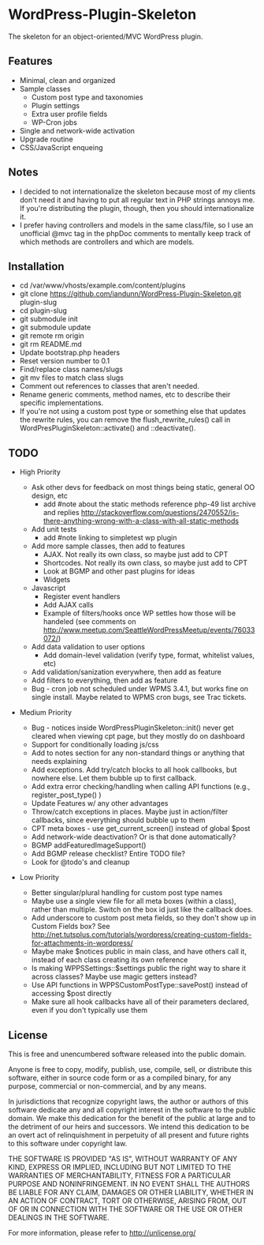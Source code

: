 # WordPress-Plugin-Skeleton

The skeleton for an object-oriented/MVC WordPress plugin.


## Features

* Minimal, clean and organized
* Sample classes
	* Custom post type and taxonomies
	* Plugin settings
	* Extra user profile fields
	* WP-Cron jobs
* Single and network-wide activation
* Upgrade routine
* CSS/JavaScript enqueing

## Notes

* I decided to not internationalize the skeleton because most of my clients don't need it and having to put all regular text in PHP strings annoys me. If you're distributing the plugin, though, then you should internationalize it.
* I prefer having controllers and models in the same class/file, so I use an unofficial @mvc tag in the phpDoc comments to mentally keep track of which methods are controllers and which are models. 


## Installation

* cd /var/www/vhosts/example.com/content/plugins
* git clone https://github.com/iandunn/WordPress-Plugin-Skeleton.git plugin-slug
* cd plugin-slug
* git submodule init
* git submodule update
* git remote rm origin
* git rm README.md
* Update bootstrap.php headers
* Reset version number to 0.1
* Find/replace class names/slugs
* git mv files to match class slugs
* Comment out references to classes that aren't needed.
* Rename generic comments, method names, etc to describe their specific implementations. 
* If you're not using a custom post type or something else that updates the rewrite rules, you can remove the flush_rewrite_rules() call in WordPresPluginSkeleton::activate() and ::deactivate().


## TODO

* High Priority
	* Ask other devs for feedback on most things being static, general OO design, etc
		* add #note about the static methods
			reference php-49 list archive and replies
			http://stackoverflow.com/questions/2470552/is-there-anything-wrong-with-a-class-with-all-static-methods
	* Add unit tests
		* add #note linking to simpletest wp plugin
	* Add more sample classes, then add to features
		* AJAX. Not really its own class, so maybe just add to CPT
		* Shortcodes. Not really its own class, so maybe just add to CPT
		* Look at BGMP and other past plugins for ideas
		* Widgets
	* Javascript
		* Register event handlers
		* Add AJAX calls
		* Example of filters/hooks once WP settles how those will be handeled (see comments on http://www.meetup.com/SeattleWordPressMeetup/events/76033072/)
	* Add data validation to user options
		* Add domain-level validation (verify type, format, whitelist values, etc)
	* Add validation/sanization everywhere, then add as feature
	* Add filters to everything, then add as feature
	* Bug - cron job not scheduled under WPMS 3.4.1, but works fine on single install. Maybe related to WPMS cron bugs, see Trac tickets.
	
* Medium Priority
	* Bug - notices inside WordPressPluginSkeleton::init() never get cleared when viewing cpt page, but they mostly do on dashboard
	* Support for conditionally loading js/css
	* Add to notes section for any non-standard things or anything that needs explaining
	* Add exceptions. Add try/catch blocks to all hook callbooks, but nowhere else. Let them bubble up to first callback.
	* Add extra error checking/handling when calling API functions (e.g., register_post_type() )
	* Update Features w/ any other advantages
	* Throw/catch exceptions in places. Maybe just in action/filter callbacks, since everything should bubble up to them
	* CPT meta boxes - use get_current_screen() instead of global $post
	* Add network-wide deactivation? Or is that done automatically?
	* BGMP addFeaturedImageSupport()
	* Add BGMP release checklist? Entire TODO file?
	* Look for @todo's and cleanup
	
* Low Priority
	* Better singular/plural handling for custom post type names
	* Maybe use a single view file for all meta boxes (within a class), rather than multiple. Switch on the box id just like the callback does.
	* Add underscore to custom post meta fields, so they don't show up in Custom Fields box? See http://net.tutsplus.com/tutorials/wordpress/creating-custom-fields-for-attachments-in-wordpress/
	* Maybe make $notices public in main class, and have others call it, instead of each class creating its own reference
	* Is making WPPSSettings::$settings public the right way to share it across classes? Maybe use magic getters instead?
	* Use API functions in WPPSCustomPostType::savePost() instead of accessing $post directly
	* Make sure all hook callbacks have all of their parameters declared, even if you don't typically use them
	
## License

This is free and unencumbered software released into the public domain.

Anyone is free to copy, modify, publish, use, compile, sell, or
distribute this software, either in source code form or as a compiled
binary, for any purpose, commercial or non-commercial, and by any
means.

In jurisdictions that recognize copyright laws, the author or authors
of this software dedicate any and all copyright interest in the
software to the public domain. We make this dedication for the benefit
of the public at large and to the detriment of our heirs and
successors. We intend this dedication to be an overt act of
relinquishment in perpetuity of all present and future rights to this
software under copyright law.

THE SOFTWARE IS PROVIDED "AS IS", WITHOUT WARRANTY OF ANY KIND,
EXPRESS OR IMPLIED, INCLUDING BUT NOT LIMITED TO THE WARRANTIES OF
MERCHANTABILITY, FITNESS FOR A PARTICULAR PURPOSE AND NONINFRINGEMENT.
IN NO EVENT SHALL THE AUTHORS BE LIABLE FOR ANY CLAIM, DAMAGES OR
OTHER LIABILITY, WHETHER IN AN ACTION OF CONTRACT, TORT OR OTHERWISE,
ARISING FROM, OUT OF OR IN CONNECTION WITH THE SOFTWARE OR THE USE OR
OTHER DEALINGS IN THE SOFTWARE.

For more information, please refer to <http://unlicense.org/>